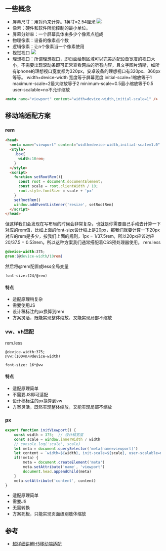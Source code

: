 ## 一些概念
- 屏幕尺寸：用对角来计算。1英寸=2.54厘米
![](https://p6-juejin.byteimg.com/tos-cn-i-k3u1fbpfcp/631e56475fb74069bee9049a9b0fbe8e~tplv-k3u1fbpfcp-zoom-in-crop-mark:1512:0:0:0.awebp?)
- 像素：硬件和软件所能控制的最小单位。
- 屏幕分辨率：一个屏幕具体由多少个像素点组成
- 物理像素：设备的像素点个数
- 逻辑像素：让n个像素当一个像素使用
- 视觉视口
![](https://p9-juejin.byteimg.com/tos-cn-i-k3u1fbpfcp/89655b682c25449fbbecf418684eb13c~tplv-k3u1fbpfcp-zoom-in-crop-mark:1512:0:0:0.awebp?)
- 理想视口：所谓理想视口，即页面绘制区域可以完美适配设备宽度的视口大小，不需要出现滚动条即可正常查看网站的所有内容，且文字图片清晰，如所有iphone的理想视口宽度都为320px，安卓设备的理想视口有320px、360px等等。
width=device-width 宽度等于屏幕宽度
initial-scale=1缩放等于1
maximum-scale=2最大缩放等于2
minimum-scale=0.5最小缩放等于0.5
user-scalable=no不允许缩放
```html
<meta name="viewport" content="width=device-width,initial-scale=1" />
```
## 移动端适配方案
### rem
```html
<head>
  <meta name="viewport" content="width=device-width,initial-scale=1.0" user-scalable="no"/>
  <style>
    .box{
      width:10rem;
    }
  </style>
  <script>
    function setRootRem(){
      const root = document.documentElement;
      const scale = root.clientWidth / 10;
      root.style.fontSize = scale + 'px'
    }
    setRootRem()
    window.addEventListener('resize', setRootRem)
  </script>
</head>
```
但这样我们会发现在写布局的时候会非常复杂，也就是你需要自己手动去计算一下对应的rem值，比如上面的font-size设计稿上是20px，那我们就要计算一下20px对应的rem是多少，按我们上面的规则，1px = 1/37.5rem，所以20px应该对应20/37.5 = 0.53rem。所以这种方案我们通常搭配着CSS预处理器使用。
rem.less
```css
@device-width:375;
@rem:(@device-width/10rem)
```
然后将@rem配置成less全局变量
```
font-size:(24/@rem)
```
#### 特点
- 适配原理稍复杂
- 需要使用JS
- 设计稿标注的px换算到rem
- 方案灵活，既能实现整体缩放，又能实现局部不缩放
### vw、vh适配
rem.less
```less
@device-width:375;
@vw:(100vm/@device-width)
```
```
font-size: 16*@vw
```
#### 特点
- 适配原理简单
- 不需要JS即可适配
- 设计稿标注的px换算到vw
- 方案灵活，既然实现整体缩放，又能实现局部不缩放
### px
```js
export function initViewport() {
    const width = 375;  // 设计稿宽度
    const scale = window.innerWidth / width
    // console.log('scale', scale)
    let meta = document.querySelector('meta[name=viewport]')
    let content = `width=${width}, init-scale=${scale}, user-scalable=no`
    if(!meta) {
        meta = document.createElement('meta')
        meta.setAttribute('name', 'viewport')
        document.head.appendChild(meta)
    }
    meta.setAttribute('content', content)
}
```
- 适配原理简单
- 需要JS
- 无需转换
- 方案死板，只能实现页面级别肢体缩放
## 参考
- [超详细讲解H5移动端适配](https://juejin.cn/post/7085931616136069156?searchId=2023091021090510F1379ECCEFFC6C1C48)